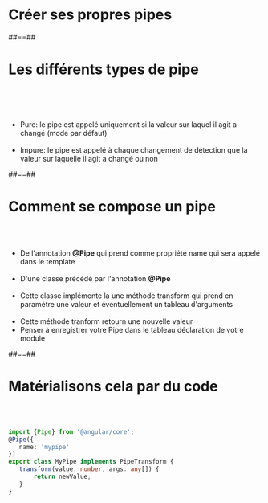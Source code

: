 <!-- .slide: class=" transition-white sfeir-bg-pink" -->
# Créer ses propres pipes

##==##

<!-- .slide: class="sfeir-basic-slide" -->
# Les différents types de pipe
<br><br><br>
- Pure: le pipe est appelé uniquement si la valeur sur laquel il agit a changé (mode par défaut)
<br><br>
- Impure: le pipe est appelé à chaque changement de détection que la valeur sur laquelle il agit a changé ou non

##==##

<!-- .slide: class="sfeir-basic-slide" -->
# Comment se compose un pipe
<br><br>
- De l'annotation <strong>@Pipe</strong> qui prend comme propriété name qui sera appelé dans le template  <br><br>
- D'une classe précédé par l'annotation <strong>@Pipe</strong> <br><br>
- Cette classe implémente la une méthode transform qui prend en paramètre une valeur et éventuellement un tableau d'arguments <br><br>
- Cette méthode tranform retourn une nouvelle valeur
- Penser à enregistrer votre Pipe dans le tableau déclaration de votre module

##==##

<!-- .slide: class="sfeir-basic-slide with-code" -->
# Matérialisons cela par du code
<br><br>
```typescript
import {Pipe} from '@angular/core';
@Pipe({
   name: 'mypipe'
})
export class MyPipe implements PipeTransform {
   transform(value: number, args: any[]) {
       return newValue;
   }
}
```
<!-- .element: class="big-code" -->
<br><br>

